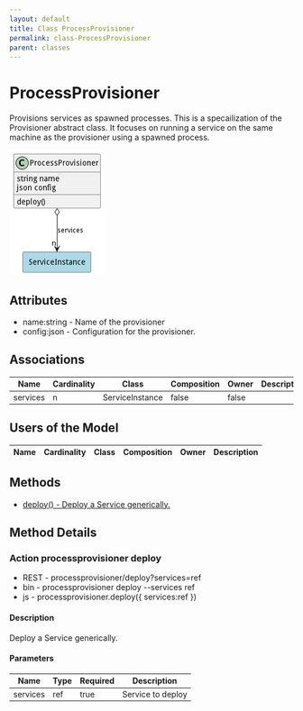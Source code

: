 ```yaml
---
layout: default
title: Class ProcessProvisioner
permalink: class-ProcessProvisioner
parent: classes
---
```


# ProcessProvisioner

Provisions services as spawned processes. This is a specailization of the Provisioner abstract class. It focuses on running a service on the same machine as the provisioner using a spawned process.

![Logical Diagram](./logical.png)

## Attributes

* name:string - Name of the provisioner
* config:json - Configuration for the provisioner.


## Associations

| Name | Cardinality | Class | Composition | Owner | Description |
| --- | --- | --- | --- | --- | --- |
| services | n | ServiceInstance | false | false |  |


## Users of the Model

| Name | Cardinality | Class | Composition | Owner | Description |
| --- | --- | --- | --- | --- | --- |





## Methods

* [deploy() - Deploy a Service generically.](#action-deploy)


<h2>Method Details</h2>
    
### Action processprovisioner deploy



* REST - processprovisioner/deploy?services=ref
* bin - processprovisioner deploy --services ref
* js - processprovisioner.deploy({ services:ref })

#### Description
Deploy a Service generically.


#### Parameters
| Name | Type | Required | Description |
|---|---|---|---|
| services | ref |true | Service to deploy |





